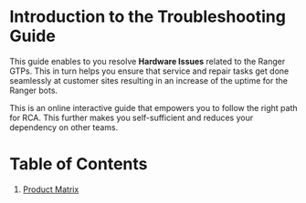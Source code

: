 # Introduction to the Troubleshooting Guide

This guide enables to you resolve **Hardware Issues** related to the Ranger GTPs. This in turn helps you ensure that service and repair tasks get done seamlessly at customer sites resulting in an increase of the uptime for the Ranger bots.

This is an online interactive guide that empowers you to follow the right path for RCA. This further makes you self-sufficient and reduces your dependency on other teams.

# Table of Contents
1. [Product Matrix](./Product-Matrix.md)

